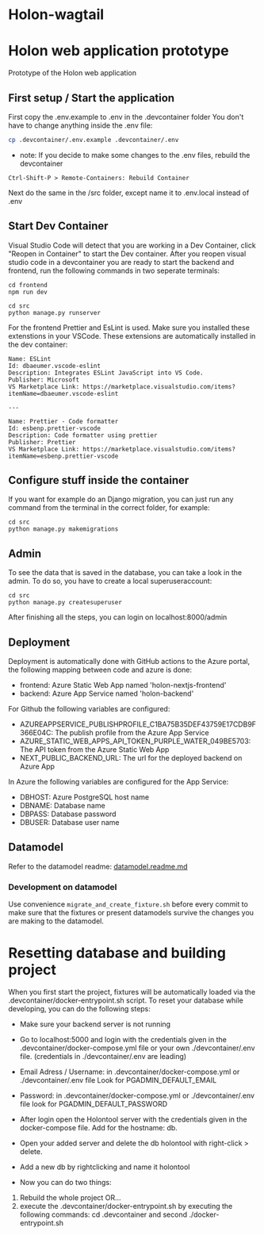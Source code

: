 # Holon-wagtail

# Holon web application prototype

Prototype of the Holon web application

## First setup / Start the application

First copy the .env.example to .env in the .devcontainer folder You don't have to change anything inside
the .env file:

```bash
cp .devcontainer/.env.example .devcontainer/.env
```

- note: If you decide to make some changes to the .env files, rebuild the devcontainer

```
Ctrl-Shift-P > Remote-Containers: Rebuild Container
```

Next do the same in the /src folder, except name it to .env.local instead of .env

## Start Dev Container

Visual Studio Code will detect that you are working in a Dev Container, click "Reopen in Container" to start the Dev container. After you reopen visual studio code in a devcontainer you are ready to start the backend and frontend, run the following commands in two seperate terminals:

```
cd frontend
npm run dev

cd src
python manage.py runserver
```

For the frontend Prettier and EsLint is used. Make sure you installed these extenstions in your VSCode. These extensions are automatically installed in the dev container:

```
Name: ESLint
Id: dbaeumer.vscode-eslint
Description: Integrates ESLint JavaScript into VS Code.
Publisher: Microsoft
VS Marketplace Link: https://marketplace.visualstudio.com/items?itemName=dbaeumer.vscode-eslint

---

Name: Prettier - Code formatter
Id: esbenp.prettier-vscode
Description: Code formatter using prettier
Publisher: Prettier
VS Marketplace Link: https://marketplace.visualstudio.com/items?itemName=esbenp.prettier-vscode

```

## Configure stuff inside the container

If you want for example do an Django migration, you can just run any command from the terminal in the correct folder, for example:

```
cd src
python manage.py makemigrations
```

## Admin

To see the data that is saved in the database, you can take a look in the admin.
To do so, you have to create a local superuseraccount:

```
cd src
python manage.py createsuperuser
```

After finishing all the steps, you can login on localhost:8000/admin

## Deployment

Deployment is automatically done with GitHub actions to the Azure portal, the following mapping between code and azure is done:

- frontend: Azure Static Web App named 'holon-nextjs-frontend'
- backend: Azure App Service named 'holon-backend'

For Github the following variables are configured:

- AZUREAPPSERVICE_PUBLISHPROFILE_C1BA75B35DEF43759E17CDB9F366E04C: The publish profile from the Azure App Service
- AZURE_STATIC_WEB_APPS_API_TOKEN_PURPLE_WATER_049BE5703: The API token from the Azure Static Web App
- NEXT_PUBLIC_BACKEND_URL: The url for the deployed backend on Azure App

In Azure the following variables are configured for the App Service:

- DBHOST: Azure PostgreSQL host name
- DBNAME: Database name
- DBPASS: Database password
- DBUSER: Database user name

## Datamodel

Refer to the datamodel readme: [datamodel.readme.md](src/holon/datamodel.readme.md)

### Development on datamodel

Use convenience `migrate_and_create_fixture.sh` before every commit to make sure that the fixtures or present datamodels survive the changes you are making to the datamodel.

# Resetting database and building project

When you first start the project, fixtures will be automatically loaded via the .devcontainer/docker-entrypoint.sh script.
To reset your database while developing, you can do the following steps:

- Make sure your backend server is not running
- Go to localhost:5000 and login with the credentials given in the .devcontainer/docker-compose.yml file or your own ./devcontainer/.env file. (credentials in ./devcontainer/.env are leading)
- Email Adress / Username: in .devcontainer/docker-compose.yml or ./devcontainer/.env file Look for PGADMIN_DEFAULT_EMAIL
- Password: in .devcontainer/docker-compose.yml or ./devcontainer/.env file look for PGADMIN_DEFAULT_PASSWORD

- After login open the Holontool server with the credentials given in the docker-compose file. Add for the hostname: db.
- Open your added server and delete the db holontool with right-click > delete.
- Add a new db by rightclicking and name it holontool
- Now you can do two things:

1. Rebuild the whole project OR...
2. execute the .devcontainer/docker-entrypoint.sh by executing the following commands: cd .devcontainer and second ./docker-entrypoint.sh
